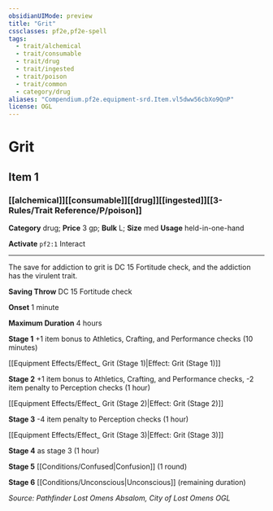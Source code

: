 ```yaml
---
obsidianUIMode: preview
title: "Grit"
cssclasses: pf2e,pf2e-spell
tags:
  - trait/alchemical
  - trait/consumable
  - trait/drug
  - trait/ingested
  - trait/poison
  - trait/common
  - category/drug
aliases: "Compendium.pf2e.equipment-srd.Item.vl5dww56cbXo9QnP"
license: OGL
---
```

# Grit
## Item 1
### [[alchemical]][[consumable]][[drug]][[ingested]][[3-Rules/Trait Reference/P/poison]]

**Category** drug; 
**Price** 3 gp; 
**Bulk** L; **Size** med
**Usage** held-in-one-hand

**Activate** `pf2:1` Interact

* * *

The save for addiction to grit is DC 15 Fortitude check, and the addiction has the virulent trait.

**Saving Throw** DC 15 Fortitude check

**Onset** 1 minute

**Maximum Duration** 4 hours

**Stage 1** +1 item bonus to Athletics, Crafting, and Performance checks (10 minutes)

[[Equipment Effects/Effect_ Grit (Stage 1)|Effect: Grit (Stage 1)]]

**Stage 2** +1 item bonus to Athletics, Crafting, and Performance checks, -2 item penalty to Perception checks (1 hour)

[[Equipment Effects/Effect_ Grit (Stage 2)|Effect: Grit (Stage 2)]]

**Stage 3** -4 item penalty to Perception checks (1 hour)

[[Equipment Effects/Effect_ Grit (Stage 3)|Effect: Grit (Stage 3)]]

**Stage 4** as stage 3 (1 hour)

**Stage 5** [[Conditions/Confused|Confusion]] (1 round)

**Stage 6** [[Conditions/Unconscious|Unconscious]] (remaining duration)

*Source: Pathfinder Lost Omens Absalom, City of Lost Omens*
*OGL*